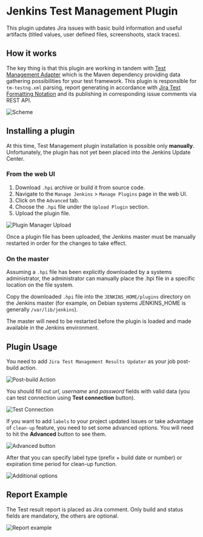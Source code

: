 # Jenkins Test Management Plugin
This plugin updates Jira issues with basic build information and useful artifacts (titled values, user defined files, screenshoots, stack traces).

## How it works

The key thing is that this plugin are working in tandem with [Test Management Adapter] which is the Maven dependency providing data gathering possibilities for your test framework. This plugin is responsible for `tm-testng.xml` parsing, report generating in accordance with [Jira Text Formatting Notation] and its publishing in corresponding issue comments via REST API.

![Scheme](https://github.com/teo-rakan/test-management-jenkins-plugin/blob/master/images/readme_main_scheme.jpg)

## Installing a plugin

At this time, Test Management plugin installation is possible only **manually**. Unfortunately, the plugin has not yet been placed into the Jenkins Update Center.

### From the web UI

1. Download `.hpi` archive or build it from source code.
1. Navigate to the `Manage Jenkins` > `Manage Plugins` page in the web UI.
1. Click on the `Advanced` tab.
1. Choose the `.hpi` file under the `Upload Plugin` section.
1. Upload the plugin file.

![Plugin Manager Upload](https://jenkins.io/doc/book/resources/managing/plugin-manager-upload.png)

Once a plugin file has been uploaded, the Jenkins master must be manually restarted in order for the changes to take effect.

### On the master

Assuming a `.hpi` file has been explicitly downloaded by a systems administrator, the administrator can manually place the .hpi file in a specific location on the file system.

Copy the downloaded `.hpi` file into the `JENKINS_HOME/plugins` directory on the Jenkins master (for example, on Debian systems JENKINS_HOME is generally `/var/lib/jenkins`).

The master will need to be restarted before the plugin is loaded and made available in the Jenkins environment.

## Plugin Usage

You need to add `Jira Test Management Results Updater` as your job post-build action. 

![Post-build Action](https://github.com/teo-rakan/test-management-jenkins-plugin/blob/master/images/readme_file_00.jpg)

You should fill out _url_, _username_ and _password_ fields with valid data (you can test connection using **Test connection** button). 

![Test Connection](https://github.com/teo-rakan/test-management-jenkins-plugin/blob/master/images/readme_file_01.jpg)

If you want to add `labels` to your project updated issues or take advantage of `clean-up` feature, you 
need to set some advanced options. You will need to hit the **Advanced** button to see them.

![Advanced button](https://github.com/teo-rakan/test-management-jenkins-plugin/blob/master/images/readme_file_02.jpg)

After that you can specify label type (prefix + build date or number) or expiration time period for clean-up function.

![Additional options](https://github.com/teo-rakan/test-management-jenkins-plugin/blob/master/images/readme_file_03.jpg)

## Report Example

The Test result report is placed as Jira comment. Only build and status fields are mandatory, the others are optional. 

![Report example](https://github.com/teo-rakan/test-management-jenkins-plugin/blob/master/images/readme_file_04.jpg)

[Test Management Adapter]: https://github.com/teo-rakan/test-management-adapter.git
[Jira Text Formatting Notation]: https://jira.atlassian.com/secure/WikiRendererHelpAction.jspa?section=all

